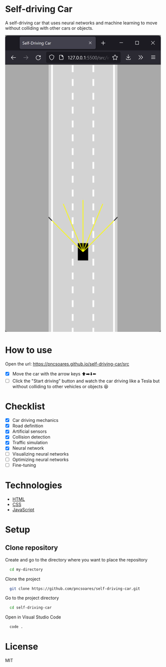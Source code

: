 # Self-driving Car

A self-driving car that uses neural networks and machine learning to move without colliding with other cars or objects.

![app](./.github/app.png)

# How to use

Open the url: https://pncsoares.github.io/self-driving-car/src

- [x] Move the car with the arrow keys ⬆️➡️⬇️⬅️ 
- [ ] Click the "Start driving" button and watch the car driving like a Tesla but without colliding to other vehicles or objects 😆

# Checklist

- [x] Car driving mechanics
- [x] Road definition
- [x] Artificial sensors
- [x] Collision detection
- [x] Traffic simulation
- [x] Neural network
- [ ] Visualizing neural networks
- [ ] Optimizing neural networks
- [ ] Fine-tuning

# Technologies

- [HTML](https://developer.mozilla.org/en-US/docs/Web/HTML)
- [CSS](https://developer.mozilla.org/en-US/docs/Web/CSS)
- [JavaScript](https://developer.mozilla.org/en-US/docs/Web/JavaScript)

# Setup

## Clone repository

Create and go to the directory where you want to place the repository

```bash
  cd my-directory
```

Clone the project

```bash
  git clone https://github.com/pncsoares/self-driving-car.git
```

Go to the project directory

```bash
  cd self-driving-car
```

Open in Visual Studio Code

```bash
  code .
```

# License

MIT